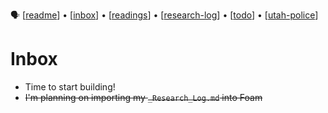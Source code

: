 🗣 [[readme]] • [[inbox]] • [[readings]] • [[research-log]] • [[todo]] • [[utah-police]]

# Inbox

- Time to start building!
- ~~I'm planning on importing my `_Research_Log.md` into Foam~~

[//begin]: # "Autogenerated link references for markdown compatibility"
[inbox]: inbox "Inbox"
[readme]: readme "babel 🗣"
[readings]: readings "readings"
[research-log]: research-log "Research Log: 2017-"
[todo]: todo "Todo"
[utah-police]: utah-police "Utah Police"
[//end]: # "Autogenerated link references"
